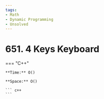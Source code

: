 ```yaml
---
tags:
- Math
- Dynamic Programming
- Unsolved
---
```



# 651. 4 Keys Keyboard

=== "C++"

    **Time:** O()

    **Space:** O()

    ``` c++
    ```